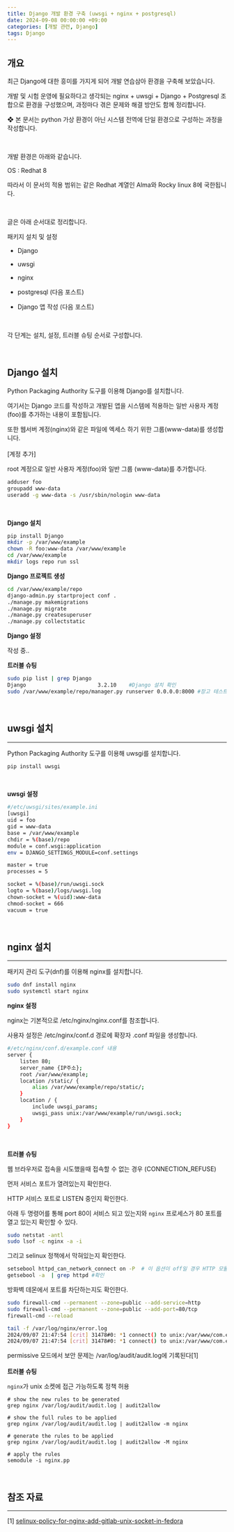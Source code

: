 ```yaml
---
title: Django 개발 환경 구축 (uwsgi + nginx + postgresql)
date: 2024-09-08 00:00:00 +09:00
categories: [개발 관련, Django]
tags: Django
---
```


## 개요

최근 Django에 대한 흥미를 가지게 되어 개발 연습삼아 환경을 구축해 보았습니다.

개발 및 시험 운영에 필요하다고 생각되는 nginx + uwsgi + Django + Postgresql 조합으로 환경을 구성했으며, 과정마다 겪은 문제와 해결 방안도 함께 정리합니다.

❖ 본 문서는 python 가상 환경이 아닌 시스템 전역에 단일 환경으로 구성하는 과정을 작성합니다.

​

개발 환경은 아래와 같습니다.

OS : Redhat 8

따라서 이 문서의 적용 범위는 같은 Redhat 계열인 Alma와 Rocky linux 8에 국한됩니다.

​

글은 아래 순서대로 정리합니다.

패키지 설치 및 설정

* Django

* uwsgi

* nginx

* postgresql (다음 포스트)

* Django 앱 작성 (다음 포스트)

​

각 단계는 설치, 설정, 트러블 슈팅 순서로 구성합니다.

​

## Django 설치

Python Packaging Authority 도구를 이용해 Django를 설치합니다.

여기서는 Django 코드를 작성하고 개발된 앱을 시스템에 적용하는 일반 사용자 계정(foo)를 추가하는 내용이 포함됩니다.

또한 웹서버 계정(nginx)와 같은 파일에 엑세스 하기 위한 그룹(www-data)를 생성합니다.
<br><br>
[계정 추가]

root 계정으로 일반 사용자 계정(foo)와 일반 그룹 (www-data)를 추가합니다.

```bash
adduser foo
groupadd www-data
useradd -g www-data -s /usr/sbin/nologin www-data
```
<br>

**Django 설치**

```bash
pip install Django
mkdir -p /var/www/example
chown -R foo:www-data /var/www/example
cd /var/www/example
mkdir logs repo run ssl
```

**Django 프로젝트 생성**

```bash
cd /var/www/example/repo
django-admin.py startproject conf .
./manage.py makemigrations
./manage.py migrate
./manage.py createsuperuser
./manage.py collectstatic
```

**Django 설정**

작성 중..

**트러블 슈팅**

```bash
sudo pip list | grep Django
Django                       3.2.10    #Django 설치 확인
sudo /var/www/example/repo/manager.py runserver 0.0.0.0:8000 #장고 테스트 서버가 동작하는지 확인
```

<br>

## uwsgi 설치
---
Python Packaging Authority 도구를 이용해 uwsgi를 설치합니다.
```bash
pip install uwsgi
```

<br>

**uwsgi 설정**
```bash
#/etc/uwsgi/sites/example.ini
[uwsgi]
uid = foo
gid = www-data
base = /var/www/example
chdir = %(base)/repo
module = conf.wsgi:application
env = DJANGO_SETTINGS_MODULE=conf.settings

master = true
processes = 5

socket = %(base)/run/uwsgi.sock
logto = %(base)/logs/uwsgi.log
chown-socket = %(uid):www-data
chmod-socket = 666
vacuum = true
```

<br>

## nginx 설치

---

패키지 관리 도구(dnf)를 이용해 nginx를 설치합니다.

```bash
sudo dnf install nginx
sudo systemctl start nginx
```

**nginx 설정**

nginx는 기본적으로 /etc/nginx/nginx.conf를 참조합니다.

사용자 설정은 /etc/nginx/conf.d 경로에 확장자 .conf 파일을 생성합니다.

```bash
#/etc/nginx/conf.d/example.conf 내용
server {
    listen 80;
    server_name {IP주소};
    root /var/www/example;
    location /static/ {
        alias /var/www/example/repo/static/;
    }
    location / {
        include uwsgi_params;
        uwsgi_pass unix:/var/www/example/run/uwsgi.sock;
    }
}
```

<br>

**트러블 슈팅**

웹 브라우저로 접속을 시도했을때 접속할 수 없는 경우 (CONNECTION_REFUSE)

먼저 서비스 포트가 열려있는지 확인한다.

HTTP 서비스 포트로 LISTEN 중인지 확인한다.

아래 두 명령어를 통해 port 80이 서비스 되고 있는지와 `nginx` 프로세스가 80 포트를 열고 있는지 확인할 수 있다.

```bash
sudo netstat -antl
sudo lsof -c nginx -a -i
```

그리고 selinux 정책에서 막혀있는지 확인한다.

```bash
setsebool httpd_can_network_connect on -P  # 이 옵션이 off일 경우 HTTP 모듈이 네트워크 또는 원격 포트에 대한 연결을 시작하지 못하게 한다.
getsebool -a  | grep httpd #확인
```

방화벽 데몬에서 포트를 차단하는지도 확인한다.

```bash
sudo firewall-cmd --permanent --zone=public --add-service=http
sudo firewall-cmd --permanent --zone=public --add-port=80/tcp
firewall-cmd --reload
```

```bash
tail -f /var/log/nginx/error.log
2024/09/07 21:47:54 [crit] 31478#0: *1 connect() to unix:/var/www/com.example/run/uwsgi.sock failed (13: Permission denied) while connecting to upstream, client: 172.16.123.1, server: 172.16.123.128, request: "GET / HTTP/1.1", upstream: "uwsgi://unix:/var/www/com.example/run/uwsgi.sock:", host: "172.16.123.128"
2024/09/07 21:47:54 [crit] 31478#0: *1 connect() to unix:/var/www/com.example/run/uwsgi.sock failed (13: Permission denied) while connecting to upstream, client: 172.16.123.1, server: 172.16.123.128, request: "GET /favicon.ico HTTP/1.1", upstream: "uwsgi://unix:/var/www/com.example/run/uwsgi.sock:", host: "172.16.123.128", referrer: "http://172.16.123.128/"
```

permissive 모드에서 보안 문제는 /var/log/audit/audit.log에 기록된다[1]
​<br>
<br>
**트러블 슈팅**

`nginx`가 unix 소켓에 접근 가능하도록 정책 허용

```console
# show the new rules to be generated
grep nginx /var/log/audit/audit.log | audit2allow

# show the full rules to be applied
grep nginx /var/log/audit/audit.log | audit2allow -m nginx

# generate the rules to be applied
grep nginx /var/log/audit/audit.log | audit2allow -M nginx

# apply the rules
semodule -i nginx.pp
```

<br>

## 참조 자료
---

[1] [selinux-policy-for-nginx-add-gitlab-unix-socket-in-fedora]("https://axilleas.me/en/blog/2013/selinux-policy-for-nginx-and-gitlab-unix-socket-in-fedora-19/")
